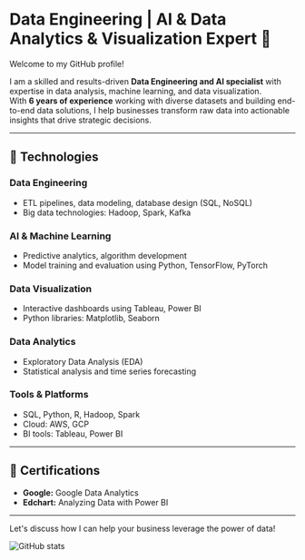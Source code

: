 # Data Engineering | AI & Data Analytics & Visualization Expert 👋

Welcome to my GitHub profile!  

I am a skilled and results-driven **Data Engineering and AI specialist** with expertise in data analysis, machine learning, and data visualization.  
With **6 years of experience** working with diverse datasets and building end-to-end data solutions, I help businesses transform raw data into actionable insights that drive strategic decisions.

---

## 🚀 Technologies

### Data Engineering
- ETL pipelines, data modeling, database design (SQL, NoSQL)  
- Big data technologies: Hadoop, Spark, Kafka  

### AI & Machine Learning
- Predictive analytics, algorithm development  
- Model training and evaluation using Python, TensorFlow, PyTorch  

### Data Visualization
- Interactive dashboards using Tableau, Power BI  
- Python libraries: Matplotlib, Seaborn  

### Data Analytics
- Exploratory Data Analysis (EDA)  
- Statistical analysis and time series forecasting  

### Tools & Platforms
- SQL, Python, R, Hadoop, Spark  
- Cloud: AWS, GCP  
- BI tools: Tableau, Power BI  

---

## 🏅 Certifications
- **Google:** Google Data Analytics  
- **Edchart:** Analyzing Data with Power BI  

---

Let's discuss how I can help your business leverage the power of data!  

![GitHub stats](https://github-readme-stats.vercel.app/api?username=tsypchenkodmytro&show_icons=true&theme=radical)
